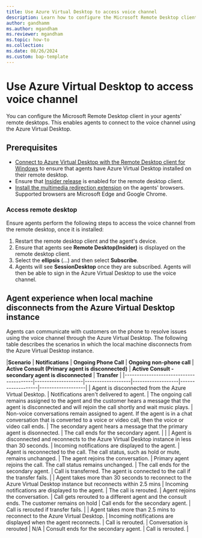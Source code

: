 ```yaml
---
title: Use Azure Virtual Desktop to access voice channel
description: Learn how to configure the Microsoft Remote Desktop client in your agents remote desktop to enable agents to connect to the voice channel using Azure Virtual Desktop.
author: gandhamm
ms.author: mgandham
ms.reviewer: mgandham
ms.topic: how-to 
ms.collection: 
ms.date: 08/26/2024
ms.custom: bap-template 
---
```


# Use Azure Virtual Desktop to access voice channel

You can configure the Microsoft Remote Desktop client in your agents' remote desktops. This enables agents to connect to the voice channel using the Azure Virtual Desktop. 

## Prerequisites

- [Connect to Azure Virtual Desktop with the Remote Desktop client for Windows](/azure/virtual-desktop/users/connect-windows?pivots=remote-desktop-msi#download-and-install-the-remote-desktop-client-msi) to ensure that agents have Azure Virtual Desktop installed on their remote desktop.
- Ensure that [Insider release](/azure/virtual-desktop/users/client-features-windows?pivots=remote-desktop-msi#enable-insider-releases) is enabled for the remote desktop client.
- [Install the multimedia redirection extension](/azure/virtual-desktop/multimedia-redirection) on the agents' browsers. Supported browsers are Microsoft Edge and Google Chrome.

### Access remote desktop

Ensure agents perform the following steps to access the voice channel from the remote desktop, once it is installed:

1. Restart the remote desktop client and the agent's device.
1. Ensure that agents see **Remote Desktop(Insider)** is displayed on the remote desktop client.
1. Select the **ellipsis** (…) and then select **Subscribe**. 
1. Agents will see **SessionDesktop** once they are subscribed. Agents will then be able to sign in the Azure Virtual Desktop to use the voice channel.

## Agent experience when local machine disconnects from the Azure Virtual Desktop instance

Agents can communicate with customers on the phone to resolve issues using the voice channel through the Azure Virtual Desktop. The following table describes the scenarios in which the local machine disconnects from the Azure Virtual Desktop instance.

|**Scenario** 
|          **Notifications**                                  | **Ongoing Phone Call**                                      | **Ongoing non-phone call**                                                                                                 | **Active Consult (Primary agent is disconnected)**                                                                               | **Active Consult - secondary agent is disconnected**                                                                          | **Transfer**                                                                                      |
|----------------------------------------|--------------------|-------------------|-------------------|-------------------|-------------------|
| Agent is disconnected from the Azure Virtual Desktop.    | Notifications aren't delivered to agent. | The ongoing call remains assigned to the agent and the customer hears a message that the agent is disconnected and will rejoin the call shortly and wait music plays. | Non-voice conversations remain assigned to agent. If the agent is in a chat conversation that is converted to a voice or video call, then the voice or video call ends. | The secondary agent hears a message that the primary agent is disonnected.                                                   | The call ends for the secondary agent.         |                                                              |
| Agent is disconnected and reconnects to the Azure Virtual Desktop instance in less than 30 seconds. | Incoming notifications are displayed to the agent.  | Agent is reconnected to the call. The call status, such as hold or mute, remains unchanged.                   | The agent rejoins the conversation.                                                              | Primary agent rejoins the call. The call status remains unchanged.             | The call ends for the secondary agent.                  | Call is transferred. The agent is connected to the call if the transfer fails.                                                                      |
| Agent takes more than 30 seconds to reconnect to the Azure Virtual Desktop instance but reconnects within 2.5 mins | Incoming notifications are displayed to the agent. | The call is rerouted.                                             | Agent rejoins the conversation.                                                                                                         | Call gets rerouted to a different agent and the consult ends. The customer remains on hold                           | Call ends for the secondary agent.                                  | Call is rerouted if transfer fails.                                                                                 |
| Agent takes more than 2.5 mins to reconnect to the Azure Virtual Desktop.   | Incoming notifications are displayed when the agent reconnects.  | Call is rerouted.                                                                                              | Conversation is rerouted                                                                                               | N/A                                                                                                             | Consult ends for the secondary agent.                                          | Call is rerouted.                                      |